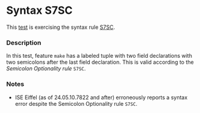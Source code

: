 # Syntax S7SC

This [test](.) is exercising the syntax rule [S7SC](../Readme.md).

### Description

In this test, feature `make` has a labeled tuple with two field declarations with two semicolons after the last field declaration. This is valid according to the *Semicolon Optionality rule* `S7SC`.

### Notes

* ISE Eiffel (as of 24.05.10.7822 and after) erroneously reports a syntax error despite the Semicolon Optionality rule `S7SC`.
